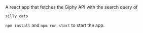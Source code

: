 A react app that fetches the Giphy API with the search query of

`silly cats`

`npm install` and `npm run start` to start the app.
